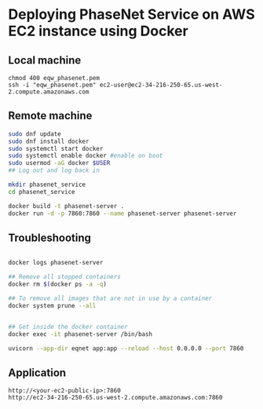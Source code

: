 # Deploying PhaseNet Service on AWS EC2 instance using Docker

## Local machine
```
chmod 400 eqw_phasenet.pem
ssh -i "eqw_phasenet.pem" ec2-user@ec2-34-216-250-65.us-west-2.compute.amazonaws.com
```

## Remote machine
```bash
sudo dnf update
sudo dnf install docker
sudo systemctl start docker
sudo systemctl enable docker #enable on boot
sudo usermod -aG docker $USER
## Log out and log back in

mkdir phasenet_service
cd phasenet_service

docker build -t phasenet-server .
docker run -d -p 7860:7860 --name phasenet-server phasenet-server

```

## Troubleshooting
```bash

docker logs phasenet-server

## Remove all stopped containers
docker rm $(docker ps -a -q)  

## To remove all images that are not in use by a container
docker system prune --all


## Get inside the docker container
docker exec -it phasenet-server /bin/bash

uvicorn --app-dir eqnet app:app --reload --host 0.0.0.0 --port 7860

```

## Application
```
http://<your-ec2-public-ip>:7860
http://ec2-34-216-250-65.us-west-2.compute.amazonaws.com:7860
```
